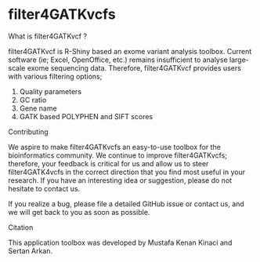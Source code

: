 # filter4GATKvcfs

What is  filter4GATKvcf ?

filter4GATKvcf is R-Shiny based an exome variant analysis toolbox. Current software (ie; Excel, OpenOffice, etc.) remains insufficient to analyse large-scale exome sequencing data. Therefore, filter4GATKvcf provides users with various filtering options;

1) Quality parameters
2) GC ratio
3) Gene name
4) GATK based POLYPHEN and SIFT scores 

Contributing

We aspire to make filter4GATKvcfs an easy-to-use toolbox for the bioinformatics community. We continue to improve filter4GATKvcfs; therefore, your feedback is critical for us and allow us to steer filter4GATK4vcfs in the correct direction that you find most useful in your research. If you have an interesting idea or suggestion, please do not hesitate to contact us.

If you realize a bug, please file a detailed GitHub issue or contact us, and we will get back to you as soon as possible.

Citation

This application toolbox was developed by Mustafa Kenan Kinaci and Sertan Arkan.
